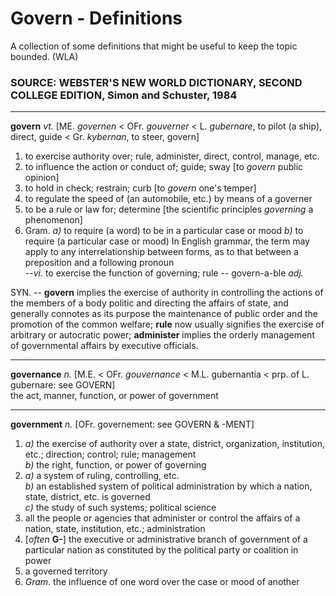 # Govern - Definitions

A collection of some definitions that might be useful to keep the topic bounded. (WLA)

### SOURCE: WEBSTER'S NEW WORLD DICTIONARY, SECOND COLLEGE EDITION, Simon and Schuster, 1984
-----

**govern** *vt.* \[ME. *governen* < OFr. *gouverner* < L. *gubernare*, to pilot (a ship), direct, guide < Gr. *kybernan*, to steer, govern]  

1. to exercise authority over; rule, administer, direct, control, manage, etc.   
2. to influence the action or conduct of; guide; sway \[to *govern* public opinion]  
3. to hold in check; restrain; curb \[to *govern* one's temper]  
4. to regulate the speed of (an automobile, etc.) by means of a governer 
5. to be a rule or law for; determine \[the scientific principles *governing* a phenomenon]  
6. Gram. *a)* to require (a word) to be in a particular case or mood  *b)* to require (a particular case or mood) In English grammar, the term may apply to any interrelationship between forms, as to that between a preposition and a following pronoun   
--*vi.*  to exercise the function of governing; rule -- govern-a-ble *adj.*  

SYN. -- **govern** implies the exercise of authority in controlling the actions of the members of a body politic and directing the affairs of state, and generally connotes as its purpose the maintenance of public order and the promotion of the common welfare; **rule** now usually signifies the exercise of arbitrary or autocratic power; **administer** implies the orderly management of governmental affairs by executive officials.

-----
**governance** *n.* \[M.E. < OFr. *gouvernance* < M.L. gubernantia < prp. of L. gubernare: see GOVERN]  
  the act, manner, function, or power of government

-----

**government** *n.* \[OFr. governement: see GOVERN & -MENT]  

1. *a)* the exercise of authority over a state, district, organization, institution, etc.; direction; control; rule; management  
   *b)* the right, function, or power of governing  
2. *a)* a system of ruling, controlling, etc.  
   *b)* an established system of political administration by which a nation, state, district, etc. is governed  
   *c)* the study of such systems; political science  
3. all the people or agencies that administer or control the affairs of a nation, state, institution, etc.; administration  
4. \[*often* **G-**] the executive or administrative branch of government of a particular nation as constituted by the political party or coalition in power  
5. a governed territory  
6. *Gram.* the influence of one word over the case or mood of another  
